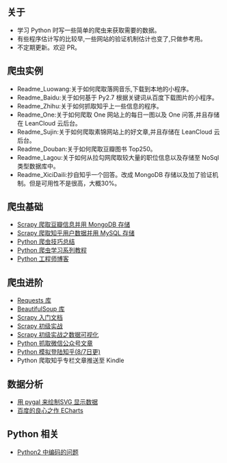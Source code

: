 ## 关于

* 学习 Python 时写一些简单的爬虫来获取需要的数据。
* 有些程序估计写的比较早,一些网站的验证机制估计也变了,只做参考用。
* 不定期更新。欢迎 PR。

## 爬虫实例

* Readme_Luowang:关于如何爬取落网音乐,下载到本地的小程序。
* Readme_Baidu:关于如何基于 Py2.7 根据关键词从百度下载图片的小程序。
* Readme_Zhihu:关于如何抓取知乎上一些信息的程序。
* Readme_One:关于如何爬取 One 网站上的每日一图以及 One 问答,并且存储在 LeanCloud 云后台。
* Readme_Sujin:关于如何爬取素锦网站上的好文章,并且存储在 LeanCloud 云后台。
* Readme_Douban:关于如何爬取豆瓣图书 Top250。
* Readme_Lagou:关于如何从拉勾网爬取较大量的职位信息以及存储至 NoSql 类型数据库中。
* Readme_XiciDaili:抄自知乎一个回答。改成 MongoDB 存储以及加了验证机制。但是可用性不是很高，大概30%。


## 爬虫基础

* [Scrapy 爬取豆瓣信息并用 MongoDB 存储](http://1992mrwang.blog.51cto.com/3265935/1583539)
* [Scrapy 爬取知乎用户数据并用 MySQL 存储](http://python.jobbole.com/85125/)
* [Python 爬虫技巧总结](http://www.codeceo.com/article/python-spider-skills.html#0-tsina-1-54529-397232819ff9a47a7b7e80a40613cfe1)
* [Python 爬虫学习系列教程](http://cuiqingcai.com/1052.html)
* [Python 工程师博客](http://zhuanlan.zhihu.com/xlz-d)

## 爬虫进阶 

* [Requests 库](http://cn.python-requests.org/zh_CN/latest/user/quickstart.html)
* [BeautifulSoup 库](http://beautifulsoup.readthedocs.io/zh_CN/latest/)
* [Scrapy 入门文档](http://scrapy-chs.readthedocs.org/zh_CN/0.24/intro/tutorial.html)
* [Scrapy 初级实战](http://www.ituring.com.cn/article/114408)
* [Scrapy 初级实战之数据可视化](http://aljun.me/post/9)
* [Python 抓取微信公众号文章](http://mp.weixin.qq.com/s?__biz=MzI0NjIxMzE5OQ==&mid=2656697797&idx=1&sn=a8e93bbc960c7564c2054a24e2414145#rd)
* [Python 模拟登陆知乎(8/7日更)](http://blog.csdn.net/think_ycx/article/details/52104529)
* Python 爬取知乎专栏文章推送至 Kindle

## 数据分析

* [用 pygal 来绘制SVG 显示数据](http://pygal.org/en/stable/documentation/types/line.html#time)
* [百度的良心之作 ECharts](http://echarts.baidu.com/demo.html#pie-roseType)

## Python 相关

* [Python2 中编码的问题](https://zhuanlan.zhihu.com/p/20612337?refer=xlz-d)

